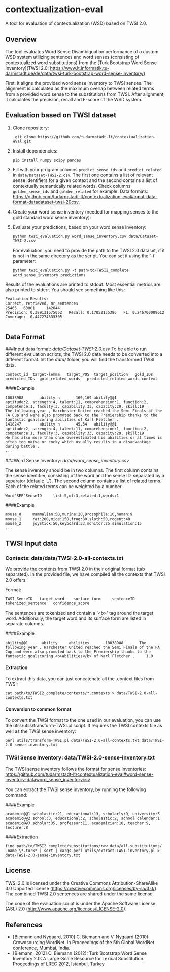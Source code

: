 # contextualization-eval
A tool for evaluation of contextualization (WSD) based on TWSI 2.0.

Overview
---------------------

The tool evaluates Word Sense Disambiguation performance of a custom WSD system utilizing sentences and word senses (consisting of contextualized word substitutions) from the [Turk Bootstrap Word Sense Inventory](TWSI 2.0; https://www.lt.informatik.tu-darmstadt.de/de/data/twsi-turk-bootstrap-word-sense-inventory/)

First, it aligns the provided word sense inventory to TWSI senses. The alignment is calculated as the maximum overlap between related terms from a provided word sense to the substitutions from TWSI.
After alignment, it calculates the precision, recall and F-score of the WSD system.


Evaluation based on TWSI dataset 
--------------------

1. Clone repository:

   ```
    git clone https://github.com/tudarmstadt-lt/contextualization-eval.git
    ```

2. Install dependencies:
    ```
    pip install numpy scipy pandas
    ```

3. Fill with your program columns ```predict_sense_ids``` and ```predict_related``` in ```data/Dataset-TWSI-2.csv```. The first one contains a list of relevant sense identifiers for a given context and the second contains a list of contextually semantically related words. Check columns ```golden_sense_ids``` and ```golden_related``` for example. Data formats: https://github.com/tudarmstadt-lt/contextualization-eval#input-data-format-datadataset-twsi-20csv.

4. Create your word sense inventory (needed for mapping senses to the gold standard word sense inventory):


5. Evaluate your predictions, based on your word sense inventory:

    ```
    python twsi_evaluation.py word_sense_inventory.csv data/Dataset-TWSI-2.csv
    ```
    
    For evaluation, you need to provide the path to the TWSI 2.0 dataset, if it is not in the same directory as the script.
    You can set it using the '-t' parameter:
    
    ```
    python twsi_evaluation.py -t path-to/TWSI2_complete word_sense_inventory predictions

    ```
    
Results of the evaluations are printed to stdout. Most essential metrics are also printed to stderr. You should see something like this:

```
Evaluation Results:
Correct, retrieved, nr_sentences
25465 	63801 	  142644
Precision: 0.399131675052 	Recall: 0.17852135386 	F1: 0.246700089612
Coverage:  0.447274333305


```

Data Format
---------------



###Input data format: *data/Dataset-TWSI-2.0.csv*
To be able to run different evaluation scripts, the TWSI 2.0 data needs to be converted into a different format. Int the *data/* folder, you will find the transformed TWSI data. 

```
context_id  target-lemma   target_POS  target_position   gold_IDs predicted_IDs  gold_related_words   predicted_related_words context
```
####Example
```
10038908       ability n       160,169 ability@@1              aptitude:2, strength:4, talent:11, comprehension:1, function:2, competence:1, faculty:3, capability:33, capacity:29, skill:19             The following year , Harchester United reached the Semi Finals of the FA Cup and were also promoted back to the Premiership thanks to the fantastic goalscoring abilities of Karl Fletcher . 
1418247        ability n       45,54   ability@@1              aptitude:2, strength:4, talent:11, comprehension:1, function:2, competence:1, faculty:3, capability:33, capacity:29, skill:19             He has also more than once overestimated his abilities or at times is often too naïve or cocky which usually results in a disadvantage during battle . 
...
```

###Word Sense Inventory: *data/word_sense_inventory.csv*

The sense inventory should be in two columns. The first column contains the sense identifier, consisting of the word and the sense ID, separated by a separator (default: '_'). The second column contains a list of related terms. Each of the related terms can be weighted by a number.

```
Word'SEP'SenseID     list:5,of:3,related:1,words:1
```
####Example
```
mouse_0     mammalian:50,murine:20,Drosophila:10,human:9
mouse_1     rat:200,mice:150,frog:80,sloth:50,rodent:40
mouse_2     joystick:50,keyboard:33,monitor:25,simulation:15
...
```
## TWSI Input data

### Contexts: data/data/TWSI-2.0-all-contexts.txt

We provide the contents from TWSI 2.0 in their original format (tab separated). In the provided file, we have compiled all the contexts that TWSI 2.0 offers.

Format:

```
TWSI_SenseID   target_word    surface_form     sentenceID   tokenized_sentence   confidence_score
```
The sentences are tokenized and contain a '\<b\>' tag around the target word. Additionally, the target word and its surface form are listed in separate columns.

####Example
```
ability@@1  	ability  	abilities   	10038908	   The following year , Harchester United reached the Semi Finals of the FA Cup and were also promoted back to the Premiership thanks to the fantastic goalscoring <b>abilities</b> of Karl Fletcher . 	   1.0
```

#### Extraction

To extract this data, you can just concatenate all the .context files from TWSI:
```
cat path/to/TWSI2_complete/contexts/*.contexts > data/TWSI-2.0-all-contexts.txt
```

#### Conversion to common format

To convert the TWSI format to the one used in our evaluation, you can use the utils/utils/transform-TWSI.pl script.
It requires the TWSI contexts file as well as the TWSI sense inventory:
```
perl utils/transform-TWSI.pl data/TWSI-2.0-all-contexts.txt data/TWSI-2.0-sense-inventory.txt 
```


### TWSI Sense Inventory: data/TWSI-2.0-sense-inventory.txt 

The TWSI sense inventory follows the format for sense inventories: https://github.com/tudarmstadt-lt/contextualization-eval#word-sense-inventory-dataword_sense_inventorycsv

You can extract the TWSI sense inventory, by running the following command:

####Example

```
academic@@1	scholastic:21, educational:13, scholarly:9, university:5
academic@@2	school:3, educational:2, scholastic:2, school calendar:1
academic@@3	scholar:35, professor:11, academician:10, teacher:9, lecturer:8
```

####Extraction

```
find path/to/TWSI2_complete/substitutions/raw_data/all-substitutions/ -name \*.turk* | sort | xargs perl utils/extract-TWSI-inventory.pl > data/TWSI-2.0-sense-inventory.txt 
```

License
-----------
TWSI 2.0 is licensed under the Creative Commons Attribution-ShareAlike 3.0 Unported license (https://creativecommons.org/licenses/by-sa/3.0/). The combined TWSI 2.0 sentences are shared under the same license.

The code of the evaluation script is under the Apache Software License (ASL) 2.0 (http://www.apache.org/licenses/LICENSE-2.0).


References
-------------
* [Biemann and Nygaard, 2010] C. Biemann and V. Nygaard (2010): Crowdsourcing WordNet.  In Proceedings of the 5th Global WordNet conference, Mumbai, India. 
* [Biemann, 2012] C. Biemann (2012): Turk Bootstrap Word Sense Inventory 2.0:  A Large-Scale Resource for Lexical Substitution. Proceedings of LREC 2012, Istanbul, Turkey.
